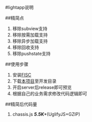 #lightapp说明

##精简点

1. 移除subview支持
2. 移除按需加载支持
3. 移除异步加载支持
4. 移除回收支持
5. 移除pushstate支持


##使用步骤

1. 安装[FISC](https://github.com/xspider/fis-chassis)
2. 下载[本项目](https://github.com/xspider/webapps-demo/archive/master.zip)至开发目录
3. 开启server后release即可预览
4. 根据自己的业务需求修改代码逻辑即可


##精简后代码量

1. chassis.js ***5.5K****(UglifyJS+GZIP)
